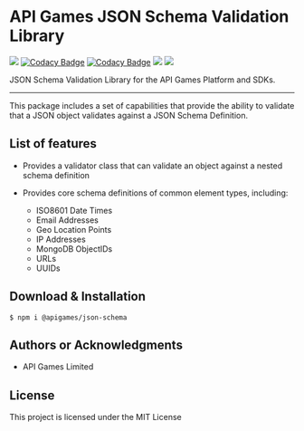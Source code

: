 # API Games JSON Schema Validation Library

![](https://img.shields.io/badge/build-passing-brightgreen)
[![Codacy Badge](https://app.codacy.com/project/badge/Grade/934ae25757b64abcb3fa83fe01651601)](https://www.codacy.com/gh/apigames-public/json-schema/dashboard?utm_source=github.com&amp;utm_medium=referral&amp;utm_content=apigames-public/json-schema&amp;utm_campaign=Badge_Grade)
[![Codacy Badge](https://app.codacy.com/project/badge/Coverage/934ae25757b64abcb3fa83fe01651601)](https://www.codacy.com/gh/apigames-public/json-schema/dashboard?utm_source=github.com&utm_medium=referral&utm_content=apigames-public/json-schema&utm_campaign=Badge_Coverage)
![](https://img.shields.io/npm/v/@apigames/json-schema)
![](https://img.shields.io/badge/license-MIT-blue)

JSON Schema Validation Library for the API Games Platform and SDKs.

* * *

This package includes a set of capabilities that provide the ability to validate that a JSON object validates against a JSON Schema Definition.

## List of features

* Provides a validator class that can validate an object against a nested schema definition

* Provides core schema definitions of common element types, including:
  * ISO8601 Date Times
  * Email Addresses
  * Geo Location Points
  * IP Addresses
  * MongoDB ObjectIDs
  * URLs
  * UUIDs

## Download & Installation

```shell 
$ npm i @apigames/json-schema
```

## Authors or Acknowledgments

*   API Games Limited

## License

This project is licensed under the MIT License
